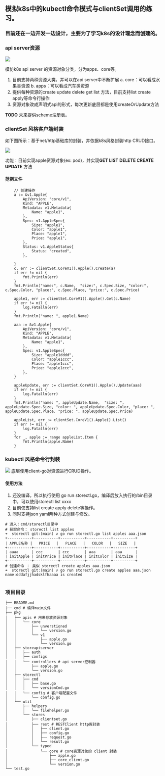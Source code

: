 ## 模拟k8s中的kubectl命令模式与clientSet调用的练习。

### 目前还在一边开发一边设计，主要为了学习k8s的设计理念而创建的。

### api server资源
![](https://github.com/googs1025/imitate-k8s-kubectl-clientSet/blob/main/img/%E6%B5%81%E7%A8%8B%E5%9B%BE1.jpg?raw=true)

模仿k8s api server 的资源对象分类，分为apps、core等。
1. 目前支持两种资源大类，并可以在api server中不断扩展
    a. core：可以看成水果类资源
    b. apps：可以看成汽车类资源
2. 提供每种资源的create update delete get list 方法，目前支持list create apply等命令行操作
3. 资源对象改成声明式api的形式，每次更新底层都是使用createOrUpdate方法

**TODO** 未来提供scheme注册表。
### clientSet 风格客户端封装
如下图所示：基于net/http基础库的封装，并依据k8s风格封装http CRUD接口。

![](https://github.com/googs1025/imitate-k8s-kubectl-clientSet/blob/main/img/%E6%B5%81%E7%A8%8B%E5%9B%BE.jpg?raw=true)

功能：目前实现apple资源对象(ex: pod)，并实现**GET LIST DELETE CREATE UPDATE** 方法

#### 范例文件
```bigquery
    // 创建操作
	a := &v1.Apple{
		ApiVersion: "core/v1",
		Kind: "APPLE",
		Metadata: v1.Metadata{
			Name: "apple1",
		},
		Spec: v1.AppleSpec{
			Size: "apple1",
			Color: "apple1",
			Place: "apple1",
			Price: "apple1",
		},
		Status: v1.AppleStatus{
			Status: "created",
		},

	}
	c, err := clientSet.CoreV1().Apple().Create(a)
    if err != nil {
		fmt.Println(err)
	}
	fmt.Println("name:", c.Name,  "size:", c.Spec.Size, "color:", c.Spec.Color, "place:", c.Spec.Place, "price:", c.Spec.Price)

	apple1, err := clientSet.CoreV1().Apple().Get(c.Name)
    if err != nil {
		log.Fatalln(err)
	}
	fmt.Println("name: ", apple1.Name)

	aaa := &v1.Apple{
		ApiVersion: "core/v1",
		Kind: "APPLE",
		Metadata: v1.Metadata{
			Name: "apple1",
		},
		Spec: v1.AppleSpec{
			Size: "apple1dddd",
			Color: "apple1ccc",
			Place: "apple1ccc",
			Price: "apple1ccc",
		},
	}

	appleUpdate, err := clientSet.CoreV1().Apple().Update(aaa)
    if err != nil {
		log.Fatalln(err)
	}
	fmt.Println("name: ", appleUpdate.Name,  "size: ", appleUpdate.Spec.Size, "color: ", appleUpdate.Spec.Color, "place: ", appleUpdate.Spec.Place, "price: ", appleUpdate.Spec.Price)

	appleList, err := clientSet.CoreV1().Apple().List()
    if err != nil {
		log.Fatalln(err)
	}
	for _, apple := range appleList.Item {
		fmt.Println(apple.Name)
	}
```


### kubectl 风格命令行封装
![](https://github.com/googs1025/imitate-k8s-kubectl-clientSet/blob/main/img/%E6%B5%81%E7%A8%8B%E5%9B%BE11.jpg?raw=true)
底层使用client-go对资源进行CRUD操作。
#### 使用方法
1. 还没编译，所以执行使用 go run storectl.go，编译后放入执行的/bin目录中，可以使用storectl list xxxx
2. 目前仅支持list create apply delete等操作。
3. 同时支持json yaml两种方式创建与修改。
```bigquery
# 进入：cmd/storectl目录中
# 获取命令： storectl list apples 
➜  storectl git:(main) ✗ go run storectl.go list apples aaa.json
+-----------+-----------+-----------+-----------+----------+
| APPLE名称 |   PRICE   |   PLACE   |   COLOR   |   SIZE   |
+-----------+-----------+-----------+-----------+----------+
| aaaa      | ccc       | ccc       | aaa       | aaa      |
| initApple | initPrice | initPlace | initColor | initSize |
+-----------+-----------+-----------+-----------+----------+
# 创建命令 ： 类似 storectl create apples aaa.json
➜  storectl git:(main) ✗ go run storectl.go create apples aaa.json
name:dddafjjhadsklfhaaaa is created


```

### 项目目录

```bigquery
├── README.md
├── cmd # 编译main文件
├── pkg
│   ├── apis # 用来存放资源对象
│   │   └── core
│   │       ├── unverstioned
│   │       │   └── version.go
│   │       └── v1
│   │           ├── apple.go
│   │           └── version.go
│   ├── storeapiserver
│   │   ├── auth
│   │   ├── configs
│   │   └── controllers # api server控制器
│   │       ├── apple.go
│   │       └── version.go
│   ├── storectl
│   │   ├── cmd 
│   │   │   ├── base.go
│   │   │   └── versionCmd.go
│   │   └── config # 客户端配置文件
│   │       └── config.go
│   └── util
│       ├── helpers
│       │   └── filehelper.go
│       └── stores
│           ├── clientset.go
│           ├── rest # RESTClient http库封装
│           │   ├── client.go
│           │   ├── config.go
│           │   ├── request.go
│           │   └── result.go
│           └── typed 
│               └── core # core资源对象的 client 封装
│                   ├── apple.go
│                   ├── core_client.go
│                   └── version.go
└── test.go
```
